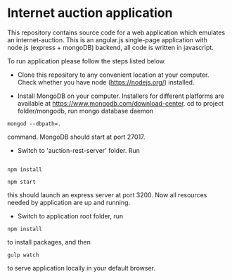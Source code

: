 # Internet auction application



This repository contains source code for a web application which emulates an internet-auction. This is an
angular.js single-page application with node.js (express + mongoDB) backend, all code is written in javascript.<br />


To run application please follow the steps listed below.<br />



* Clone this repository to any convenient location at your computer. Check whether you have
node (https://nodejs.org/) installed.



* Install MongoDB on your computer. Installers for different platforms are available
at https://www.mongodb.com/download-center. cd to project folder/mongodb, run mongo database daemon
 ```
mongod --dbpath=.
```
command. MongoDB should start at port 27017. 



* Switch to 'auction-rest-server' folder. Run

```

npm install

npm start

```

this should launch an express server at port 3200. Now all resources needed by application are up and running.



* Switch to application root folder, run

```
npm install
```

to install packages, and then

```
gulp watch
```

to serve application locally in your default browser.